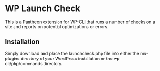 # WP Launch Check
This is a Pantheon extension for WP-CLI that runs a number of checks on a site and reports on potential optimizations or errors.

## Installation
Simply download and place the launchcheck.php file into either the mu-plugins directory of your WordPress installation or the wp-cli/php/commands directory. 
